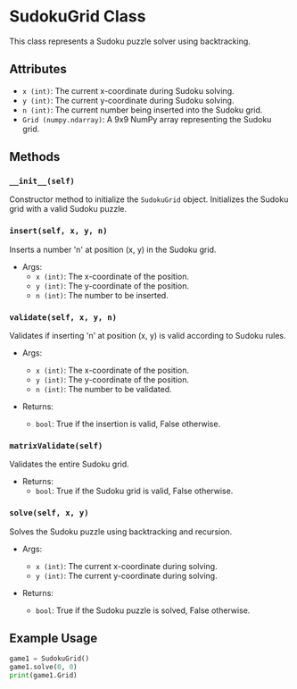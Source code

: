 # SudokuGrid Class

This class represents a Sudoku puzzle solver using backtracking.

## Attributes

- `x (int)`: The current x-coordinate during Sudoku solving.
- `y (int)`: The current y-coordinate during Sudoku solving.
- `n (int)`: The current number being inserted into the Sudoku grid.
- `Grid (numpy.ndarray)`: A 9x9 NumPy array representing the Sudoku grid.

## Methods

### `__init__(self)`

Constructor method to initialize the `SudokuGrid` object. Initializes the Sudoku grid with a valid Sudoku puzzle.

### `insert(self, x, y, n)`

Inserts a number 'n' at position (x, y) in the Sudoku grid.

- Args:
    - `x (int)`: The x-coordinate of the position.
    - `y (int)`: The y-coordinate of the position.
    - `n (int)`: The number to be inserted.

### `validate(self, x, y, n)`

Validates if inserting 'n' at position (x, y) is valid according to Sudoku rules.

- Args:
    - `x (int)`: The x-coordinate of the position.
    - `y (int)`: The y-coordinate of the position.
    - `n (int)`: The number to be validated.

- Returns:
    - `bool`: True if the insertion is valid, False otherwise.

### `matrixValidate(self)`

Validates the entire Sudoku grid.

- Returns:
    - `bool`: True if the Sudoku grid is valid, False otherwise.

### `solve(self, x, y)`

Solves the Sudoku puzzle using backtracking and recursion.

- Args:
    - `x (int)`: The current x-coordinate during solving.
    - `y (int)`: The current y-coordinate during solving.

- Returns:
    - `bool`: True if the Sudoku puzzle is solved, False otherwise.

## Example Usage

```python
game1 = SudokuGrid()
game1.solve(0, 0)
print(game1.Grid)
